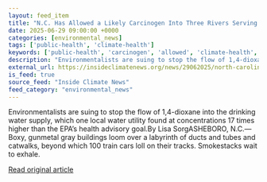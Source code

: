 ```yaml
---
layout: feed_item
title: "N.C. Has Allowed a Likely Carcinogen Into Three Rivers Serving 900,000 People"
date: 2025-06-29 09:00:00 +0000
categories: [environmental_news]
tags: ['public-health', 'climate-health']
keywords: ['public-health', 'carcinogen', 'allowed', 'climate-health', 'likely']
description: "Environmentalists are suing to stop the flow of 1,4-dioxane into the drinking water supply, which one local water utility found at concentrations 17 times hi..."
external_url: https://insideclimatenews.org/news/29062025/north-carolina-plastics-company-dumping-likely-carcinogen-into-rivers/
is_feed: true
source_feed: "Inside Climate News"
feed_category: "environmental_news"
---
```


Environmentalists are suing to stop the flow of 1,4-dioxane into the drinking water supply, which one local water utility found at concentrations 17 times higher than the EPA’s health advisory goal.By Lisa SorgASHEBORO, N.C.—Boxy, gunmetal gray buildings loom over a labyrinth of ducts and tubes and catwalks, beyond which 100 train cars loll on their tracks. Smokestacks wait to exhale.

[Read original article](https://insideclimatenews.org/news/29062025/north-carolina-plastics-company-dumping-likely-carcinogen-into-rivers/)
